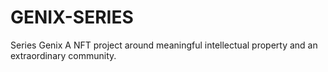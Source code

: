 # GENIX-SERIES
Series Genix A NFT project around meaningful intellectual property and an extraordinary community. 
